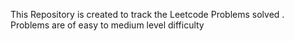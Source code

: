 This Repository is created to track the Leetcode Problems solved . Problems are of easy to medium level difficulty 
